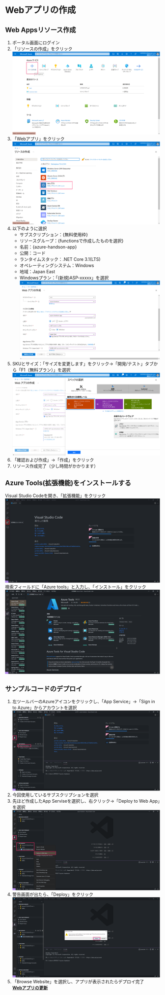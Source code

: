 # Webアプリの作成
  
## Web Appsリソース作成  
1. ポータル画面にログイン  
2. 「リソースの作成」をクリック  
![Azure portal](img/web-create-img1.png)  
3. 「Webアプリ」をクリック  
![Azure portal](img/web-create-img2.png)  
4. 以下のように選択  
   - サブスクリプション：{無料使用枠}  
   - リソースグループ：{functionsで作成したものを選択}  
   - 名前：{azure-handson-app}  
   - 公開：コード  
   - ランタイムスタック：.NET Core 3.1(LTS)  
   - オペレーティングシステム：Windows  
   - 地域：Japan East  
   - Windowsプラン：「(新規)ASP-xxxxx」を選択  
![webapp-plan1](img/web-create-img3.png)  
5. SKUとサイズ：「サイズを変更します」をクリック→「開発/テスト」タブから「F1（無料プラン）」を選択  
![webapp-plan2](img/web-create-img4.png)  
6. 「確認および作成」→「作成」をクリック  
7. リソース作成完了（少し時間がかかります）  

## Azure Tools(拡張機能)をインストールする   
Visual Studio Codeを開き、「拡張機能」をクリック
![Azure tools1](img/web-create-img5.png)  
検索フィールドに「Azure tools」と入力し、「インストール」をクリック
![Azure tools2](img/web-create-img6.png)  
  
## サンプルコードのデプロイ  
1. 左ツールバーのAzureアイコンをクリックし、「App Service」→「Sign in to Azure」からアカウントを選択  
![Sign in to Azure](img/web-create-img7.png)
2. 今回使用しているサブスクリプションを選択  
3. 先ほど作成したApp Serviseを選択し、右クリック→「Deploy to Web App」を選択  
![Deploy to Web App](img/web-create-img8.png)  
4. 警告画面が出たら、「Deploy」をクリック  
![Deploy to Web App](img/web-create-img9.png)  
5. 「Browse Website」を選択し、アプリが表示されたらデプロイ完了  
**[Webアプリの更新](./web-update.md)**



